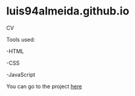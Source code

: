 # luis94almeida.github.io
CV

Tools used:

-HTML

-CSS

-JavaScript

You can go to the project [here](https://luis94almeida.github.io/)
